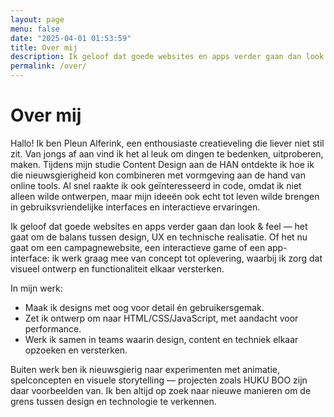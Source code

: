 ```yaml
---
layout: page
menu: false
date: "2025-04-01 01:53:59"
title: Over mij
description: Ik geloof dat goede websites en apps verder gaan dan look & feel — het gaat om de balans tussen design, UX en technische realisatie.
permalink: /over/
---
```


# Over mij

Hallo! Ik ben Pleun Alferink, een enthousiaste creatieveling die liever niet stil zit. Van jongs af aan vind ik het al leuk om dingen te bedenken, uitproberen, maken. Tijdens mijn studie Content Design aan de HAN ontdekte ik hoe ik die nieuwsgierigheid kon combineren met vormgeving aan de hand van online tools. Al snel raakte ik ook geïnteresseerd in code, omdat ik niet alleen wilde ontwerpen, maar mijn ideeën ook echt tot leven wilde brengen in gebruiksvriendelijke interfaces en interactieve ervaringen.

Ik geloof dat goede websites en apps verder gaan dan look & feel — het gaat om de balans tussen design, UX en technische realisatie. Of het nu gaat om een campagnewebsite, een interactieve game of een app-interface: ik werk graag mee van concept tot oplevering, waarbij ik zorg dat visueel ontwerp en functionaliteit elkaar versterken.

In mijn werk:

- Maak ik designs met oog voor detail én gebruikersgemak.
- Zet ik ontwerp om naar HTML/CSS/JavaScript, met aandacht voor performance.
- Werk ik samen in teams waarin design, content en techniek elkaar opzoeken en versterken.

Buiten werk ben ik nieuwsgierig naar experimenten met animatie, spelconcepten en visuele storytelling — projecten zoals HUKU BOO zijn daar voorbeelden van. Ik ben altijd op zoek naar nieuwe manieren om de grens tussen design en technologie te verkennen.





